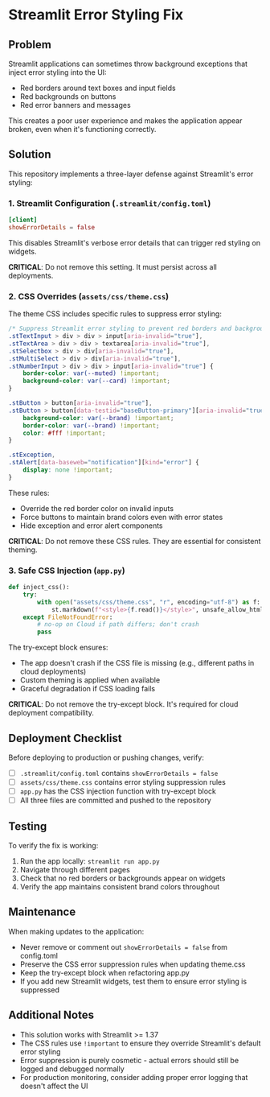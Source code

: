 # Streamlit Error Styling Fix

## Problem
Streamlit applications can sometimes throw background exceptions that inject error styling into the UI:
- Red borders around text boxes and input fields
- Red backgrounds on buttons
- Red error banners and messages

This creates a poor user experience and makes the application appear broken, even when it's functioning correctly.

## Solution
This repository implements a three-layer defense against Streamlit's error styling:

### 1. Streamlit Configuration (`.streamlit/config.toml`)
```toml
[client]
showErrorDetails = false
```
This disables Streamlit's verbose error details that can trigger red styling on widgets.

**CRITICAL**: Do not remove this setting. It must persist across all deployments.

### 2. CSS Overrides (`assets/css/theme.css`)
The theme CSS includes specific rules to suppress error styling:
```css
/* Suppress Streamlit error styling to prevent red borders and backgrounds */
.stTextInput > div > div > input[aria-invalid="true"],
.stTextArea > div > div > textarea[aria-invalid="true"],
.stSelectbox > div > div[aria-invalid="true"],
.stMultiSelect > div > div[aria-invalid="true"],
.stNumberInput > div > div > input[aria-invalid="true"] {
    border-color: var(--muted) !important;
    background-color: var(--card) !important;
}

.stButton > button[aria-invalid="true"],
.stButton > button[data-testid="baseButton-primary"][aria-invalid="true"] {
    background-color: var(--brand) !important;
    border-color: var(--brand) !important;
    color: #fff !important;
}

.stException,
.stAlert[data-baseweb="notification"][kind="error"] {
    display: none !important;
}
```

These rules:
- Override the red border color on invalid inputs
- Force buttons to maintain brand colors even with error states
- Hide exception and error alert components

**CRITICAL**: Do not remove these CSS rules. They are essential for consistent theming.

### 3. Safe CSS Injection (`app.py`)
```python
def inject_css():
    try:
        with open("assets/css/theme.css", "r", encoding="utf-8") as f:
            st.markdown(f"<style>{f.read()}</style>", unsafe_allow_html=True)
    except FileNotFoundError:
        # no-op on Cloud if path differs; don't crash
        pass
```

The try-except block ensures:
- The app doesn't crash if the CSS file is missing (e.g., different paths in cloud deployments)
- Custom theming is applied when available
- Graceful degradation if CSS loading fails

**CRITICAL**: Do not remove the try-except block. It's required for cloud deployment compatibility.

## Deployment Checklist
Before deploying to production or pushing changes, verify:
- [ ] `.streamlit/config.toml` contains `showErrorDetails = false`
- [ ] `assets/css/theme.css` contains error styling suppression rules
- [ ] `app.py` has the CSS injection function with try-except block
- [ ] All three files are committed and pushed to the repository

## Testing
To verify the fix is working:
1. Run the app locally: `streamlit run app.py`
2. Navigate through different pages
3. Check that no red borders or backgrounds appear on widgets
4. Verify the app maintains consistent brand colors throughout

## Maintenance
When making updates to the application:
- Never remove or comment out `showErrorDetails = false` from config.toml
- Preserve the CSS error suppression rules when updating theme.css
- Keep the try-except block when refactoring app.py
- If you add new Streamlit widgets, test them to ensure error styling is suppressed

## Additional Notes
- This solution works with Streamlit >= 1.37
- The CSS rules use `!important` to ensure they override Streamlit's default error styling
- Error suppression is purely cosmetic - actual errors should still be logged and debugged normally
- For production monitoring, consider adding proper error logging that doesn't affect the UI
